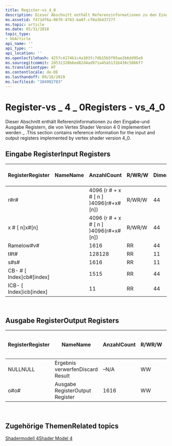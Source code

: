 ```yaml
---
title: Register-vs_4_0
description: Dieser Abschnitt enthält Referenzinformationen zu den Eingabe-und Ausgabe Registern, die von Vertex Shader Version 4 0 implementiert werden \_ .
ms.assetid: f471df6a-06f6-4783-ba8f-cf0a3b43727f
ms.topic: article
ms.date: 05/31/2018
topic_type:
- kbArticle
api_name: ''
api_type: ''
api_location: ''
ms.openlocfilehash: 425fc4174b1c4a103fc7db15b5f05ae2b6dd95e8
ms.sourcegitcommit: 2d531328b6ed82d4ad971a45a5131b430c5866f7
ms.translationtype: HT
ms.contentlocale: de-DE
ms.lasthandoff: 09/16/2019
ms.locfileid: "104992783"
---
```

# <a name="registers---vs_4_0"></a><span data-ttu-id="0f5a5-103">Register-vs \_ 4 \_ 0</span><span class="sxs-lookup"><span data-stu-id="0f5a5-103">Registers - vs\_4\_0</span></span>

<span data-ttu-id="0f5a5-104">Dieser Abschnitt enthält Referenzinformationen zu den Eingabe-und Ausgabe Registern, die von Vertex Shader Version 4 0 implementiert werden \_ .</span><span class="sxs-lookup"><span data-stu-id="0f5a5-104">This section contains reference information for the input and output registers implemented by vertex shader version 4\_0.</span></span>

## <a name="input-registers"></a><span data-ttu-id="0f5a5-105">Eingabe Register</span><span class="sxs-lookup"><span data-stu-id="0f5a5-105">Input Registers</span></span>



| <span data-ttu-id="0f5a5-106">Register</span><span class="sxs-lookup"><span data-stu-id="0f5a5-106">Register</span></span>      | <span data-ttu-id="0f5a5-107">Name</span><span class="sxs-lookup"><span data-stu-id="0f5a5-107">Name</span></span> | <span data-ttu-id="0f5a5-108">Anzahl</span><span class="sxs-lookup"><span data-stu-id="0f5a5-108">Count</span></span>              | <span data-ttu-id="0f5a5-109">R/W</span><span class="sxs-lookup"><span data-stu-id="0f5a5-109">R/W</span></span> | <span data-ttu-id="0f5a5-110">Dimension</span><span class="sxs-lookup"><span data-stu-id="0f5a5-110">Dimension</span></span> | <span data-ttu-id="0f5a5-111">Indizierbar durch r\#</span><span class="sxs-lookup"><span data-stu-id="0f5a5-111">Indexable by r\#</span></span> | <span data-ttu-id="0f5a5-112">der Arbeitszeittabelle</span><span class="sxs-lookup"><span data-stu-id="0f5a5-112">Defaults</span></span> | <span data-ttu-id="0f5a5-113">Erfordert DCL</span><span class="sxs-lookup"><span data-stu-id="0f5a5-113">Requires DCL</span></span> |
|---------------|------|--------------------|-----|-----------|------------------|----------|--------------|
| <span data-ttu-id="0f5a5-114">r\#</span><span class="sxs-lookup"><span data-stu-id="0f5a5-114">r\#</span></span>           |      | <span data-ttu-id="0f5a5-115">4096 (r \# + x \# \[ n \] )</span><span class="sxs-lookup"><span data-stu-id="0f5a5-115">4096(r\#+x\#\[n\])</span></span> | <span data-ttu-id="0f5a5-116">R/W</span><span class="sxs-lookup"><span data-stu-id="0f5a5-116">R/W</span></span> | <span data-ttu-id="0f5a5-117">4</span><span class="sxs-lookup"><span data-stu-id="0f5a5-117">4</span></span>         | <span data-ttu-id="0f5a5-118">Nein</span><span class="sxs-lookup"><span data-stu-id="0f5a5-118">No</span></span>               | <span data-ttu-id="0f5a5-119">Keine</span><span class="sxs-lookup"><span data-stu-id="0f5a5-119">None</span></span>     | <span data-ttu-id="0f5a5-120">Ja</span><span class="sxs-lookup"><span data-stu-id="0f5a5-120">Yes</span></span>          |
| <span data-ttu-id="0f5a5-121">x \# \[ n\]</span><span class="sxs-lookup"><span data-stu-id="0f5a5-121">x\#\[n\]</span></span>      |      | <span data-ttu-id="0f5a5-122">4096 (r \# + x \# \[ n \] )</span><span class="sxs-lookup"><span data-stu-id="0f5a5-122">4096(r\#+x\#\[n\])</span></span> | <span data-ttu-id="0f5a5-123">R/W</span><span class="sxs-lookup"><span data-stu-id="0f5a5-123">R/W</span></span> | <span data-ttu-id="0f5a5-124">4</span><span class="sxs-lookup"><span data-stu-id="0f5a5-124">4</span></span>         | <span data-ttu-id="0f5a5-125">Ja</span><span class="sxs-lookup"><span data-stu-id="0f5a5-125">Yes</span></span>              | <span data-ttu-id="0f5a5-126">Keine</span><span class="sxs-lookup"><span data-stu-id="0f5a5-126">None</span></span>     | <span data-ttu-id="0f5a5-127">Ja</span><span class="sxs-lookup"><span data-stu-id="0f5a5-127">Yes</span></span>          |
| <span data-ttu-id="0f5a5-128">Ramelow\#</span><span class="sxs-lookup"><span data-stu-id="0f5a5-128">v\#</span></span>           |      | <span data-ttu-id="0f5a5-129">16</span><span class="sxs-lookup"><span data-stu-id="0f5a5-129">16</span></span>                 | <span data-ttu-id="0f5a5-130">R</span><span class="sxs-lookup"><span data-stu-id="0f5a5-130">R</span></span>   | <span data-ttu-id="0f5a5-131">4</span><span class="sxs-lookup"><span data-stu-id="0f5a5-131">4</span></span>         | <span data-ttu-id="0f5a5-132">Ja</span><span class="sxs-lookup"><span data-stu-id="0f5a5-132">Yes</span></span>              | <span data-ttu-id="0f5a5-133">Keine</span><span class="sxs-lookup"><span data-stu-id="0f5a5-133">None</span></span>     | <span data-ttu-id="0f5a5-134">Ja</span><span class="sxs-lookup"><span data-stu-id="0f5a5-134">Yes</span></span>          |
| <span data-ttu-id="0f5a5-135">t\#</span><span class="sxs-lookup"><span data-stu-id="0f5a5-135">t\#</span></span>           |      | <span data-ttu-id="0f5a5-136">128</span><span class="sxs-lookup"><span data-stu-id="0f5a5-136">128</span></span>                | <span data-ttu-id="0f5a5-137">R</span><span class="sxs-lookup"><span data-stu-id="0f5a5-137">R</span></span>   | <span data-ttu-id="0f5a5-138">1</span><span class="sxs-lookup"><span data-stu-id="0f5a5-138">1</span></span>         | <span data-ttu-id="0f5a5-139">Nein</span><span class="sxs-lookup"><span data-stu-id="0f5a5-139">No</span></span>               | <span data-ttu-id="0f5a5-140">Keine</span><span class="sxs-lookup"><span data-stu-id="0f5a5-140">None</span></span>     | <span data-ttu-id="0f5a5-141">Ja</span><span class="sxs-lookup"><span data-stu-id="0f5a5-141">Yes</span></span>          |
| <span data-ttu-id="0f5a5-142">s\#</span><span class="sxs-lookup"><span data-stu-id="0f5a5-142">s\#</span></span>           |      | <span data-ttu-id="0f5a5-143">16</span><span class="sxs-lookup"><span data-stu-id="0f5a5-143">16</span></span>                 | <span data-ttu-id="0f5a5-144">R</span><span class="sxs-lookup"><span data-stu-id="0f5a5-144">R</span></span>   | <span data-ttu-id="0f5a5-145">1</span><span class="sxs-lookup"><span data-stu-id="0f5a5-145">1</span></span>         | <span data-ttu-id="0f5a5-146">Nein</span><span class="sxs-lookup"><span data-stu-id="0f5a5-146">No</span></span>               | <span data-ttu-id="0f5a5-147">Keine</span><span class="sxs-lookup"><span data-stu-id="0f5a5-147">None</span></span>     | <span data-ttu-id="0f5a5-148">Ja</span><span class="sxs-lookup"><span data-stu-id="0f5a5-148">Yes</span></span>          |
| <span data-ttu-id="0f5a5-149">CB- \# \[ Index\]</span><span class="sxs-lookup"><span data-stu-id="0f5a5-149">cb\#\[index\]</span></span> |      | <span data-ttu-id="0f5a5-150">15</span><span class="sxs-lookup"><span data-stu-id="0f5a5-150">15</span></span>                 | <span data-ttu-id="0f5a5-151">R</span><span class="sxs-lookup"><span data-stu-id="0f5a5-151">R</span></span>   | <span data-ttu-id="0f5a5-152">4</span><span class="sxs-lookup"><span data-stu-id="0f5a5-152">4</span></span>         | <span data-ttu-id="0f5a5-153">Ja (Inhalt)</span><span class="sxs-lookup"><span data-stu-id="0f5a5-153">Yes(Contents)</span></span>    | <span data-ttu-id="0f5a5-154">Keine</span><span class="sxs-lookup"><span data-stu-id="0f5a5-154">None</span></span>     | <span data-ttu-id="0f5a5-155">Ja</span><span class="sxs-lookup"><span data-stu-id="0f5a5-155">Yes</span></span>          |
| <span data-ttu-id="0f5a5-156">ICB- \[ Index\]</span><span class="sxs-lookup"><span data-stu-id="0f5a5-156">icb\[index\]</span></span>  |      | <span data-ttu-id="0f5a5-157">1</span><span class="sxs-lookup"><span data-stu-id="0f5a5-157">1</span></span>                  | <span data-ttu-id="0f5a5-158">R</span><span class="sxs-lookup"><span data-stu-id="0f5a5-158">R</span></span>   | <span data-ttu-id="0f5a5-159">4</span><span class="sxs-lookup"><span data-stu-id="0f5a5-159">4</span></span>         | <span data-ttu-id="0f5a5-160">Ja (Inhalt)</span><span class="sxs-lookup"><span data-stu-id="0f5a5-160">Yes(Contents)</span></span>    | <span data-ttu-id="0f5a5-161">Keine</span><span class="sxs-lookup"><span data-stu-id="0f5a5-161">None</span></span>     | <span data-ttu-id="0f5a5-162">Ja</span><span class="sxs-lookup"><span data-stu-id="0f5a5-162">Yes</span></span>          |



 

## <a name="output-registers"></a><span data-ttu-id="0f5a5-163">Ausgabe Register</span><span class="sxs-lookup"><span data-stu-id="0f5a5-163">Output Registers</span></span>



| <span data-ttu-id="0f5a5-164">Register</span><span class="sxs-lookup"><span data-stu-id="0f5a5-164">Register</span></span> | <span data-ttu-id="0f5a5-165">Name</span><span class="sxs-lookup"><span data-stu-id="0f5a5-165">Name</span></span>            | <span data-ttu-id="0f5a5-166">Anzahl</span><span class="sxs-lookup"><span data-stu-id="0f5a5-166">Count</span></span> | <span data-ttu-id="0f5a5-167">R/W</span><span class="sxs-lookup"><span data-stu-id="0f5a5-167">R/W</span></span> | <span data-ttu-id="0f5a5-168">Dimension</span><span class="sxs-lookup"><span data-stu-id="0f5a5-168">Dimension</span></span> | <span data-ttu-id="0f5a5-169">Indizierbar durch r\#</span><span class="sxs-lookup"><span data-stu-id="0f5a5-169">Indexable by r\#</span></span> | <span data-ttu-id="0f5a5-170">der Arbeitszeittabelle</span><span class="sxs-lookup"><span data-stu-id="0f5a5-170">Defaults</span></span> | <span data-ttu-id="0f5a5-171">Erfordert DCL</span><span class="sxs-lookup"><span data-stu-id="0f5a5-171">Requires DCL</span></span> |
|----------|-----------------|-------|-----|-----------|------------------|----------|--------------|
| <span data-ttu-id="0f5a5-172">NULL</span><span class="sxs-lookup"><span data-stu-id="0f5a5-172">NULL</span></span>     | <span data-ttu-id="0f5a5-173">Ergebnis verwerfen</span><span class="sxs-lookup"><span data-stu-id="0f5a5-173">Discard Result</span></span>  | <span data-ttu-id="0f5a5-174">–</span><span class="sxs-lookup"><span data-stu-id="0f5a5-174">N/A</span></span>   | <span data-ttu-id="0f5a5-175">W</span><span class="sxs-lookup"><span data-stu-id="0f5a5-175">W</span></span>   | <span data-ttu-id="0f5a5-176">–</span><span class="sxs-lookup"><span data-stu-id="0f5a5-176">N/A</span></span>       | <span data-ttu-id="0f5a5-177">–</span><span class="sxs-lookup"><span data-stu-id="0f5a5-177">N/A</span></span>              | <span data-ttu-id="0f5a5-178">–</span><span class="sxs-lookup"><span data-stu-id="0f5a5-178">N/A</span></span>      | <span data-ttu-id="0f5a5-179">Nein</span><span class="sxs-lookup"><span data-stu-id="0f5a5-179">No</span></span>           |
| <span data-ttu-id="0f5a5-180">o\#</span><span class="sxs-lookup"><span data-stu-id="0f5a5-180">o\#</span></span>      | <span data-ttu-id="0f5a5-181">Ausgabe Register</span><span class="sxs-lookup"><span data-stu-id="0f5a5-181">Output Register</span></span> | <span data-ttu-id="0f5a5-182">16</span><span class="sxs-lookup"><span data-stu-id="0f5a5-182">16</span></span>    | <span data-ttu-id="0f5a5-183">W</span><span class="sxs-lookup"><span data-stu-id="0f5a5-183">W</span></span>   | <span data-ttu-id="0f5a5-184">–</span><span class="sxs-lookup"><span data-stu-id="0f5a5-184">N/A</span></span>       | <span data-ttu-id="0f5a5-185">N/V</span><span class="sxs-lookup"><span data-stu-id="0f5a5-185">N/A</span></span>              | <span data-ttu-id="0f5a5-186">4</span><span class="sxs-lookup"><span data-stu-id="0f5a5-186">4</span></span>        | <span data-ttu-id="0f5a5-187">Ja</span><span class="sxs-lookup"><span data-stu-id="0f5a5-187">Yes</span></span>          |



 

## <a name="related-topics"></a><span data-ttu-id="0f5a5-188">Zugehörige Themen</span><span class="sxs-lookup"><span data-stu-id="0f5a5-188">Related topics</span></span>

<dl> <dt>

[<span data-ttu-id="0f5a5-189">Shadermodell 4</span><span class="sxs-lookup"><span data-stu-id="0f5a5-189">Shader Model 4</span></span>](dx-graphics-hlsl-sm4.md)
</dt> </dl>

 

 




